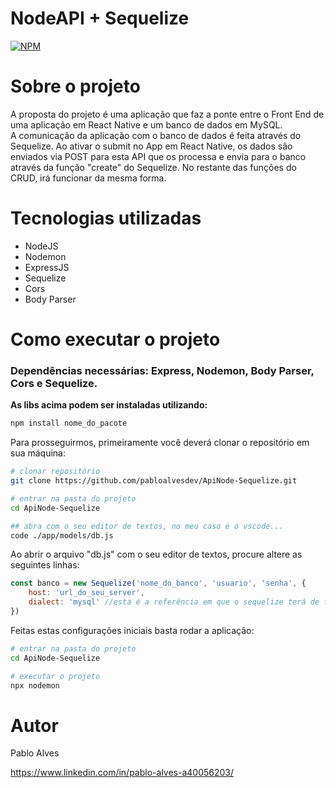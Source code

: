 # NodeAPI + Sequelize
[![NPM](https://img.shields.io/npm/l/react)](https://github.com/neliocursos/exemplo-readme/blob/main/LICENSE) 

# Sobre o projeto
A proposta do projeto é uma aplicação que faz a ponte entre o Front End de uma aplicação em React Native e um banco de dados em MySQL.</br>
A comunicação da aplicação com o banco de dados é feita através do Sequelize. Ao ativar o submit no App em React Native, os dados são enviados via POST para esta API que os processa e envia para o banco através da função "create" do Sequelize. No restante das funções do CRUD, irá funcionar da mesma forma.

# Tecnologias utilizadas
- NodeJS
- Nodemon
- ExpressJS
- Sequelize
- Cors
- Body Parser


# Como executar o projeto
### **Dependências necessárias:** Express, Nodemon, Body Parser, Cors e Sequelize. </br>
**As libs acima podem ser instaladas utilizando:**

```bash
npm install nome_do_pacote
```
Para prosseguirmos, primeiramente você deverá clonar o repositório em sua máquina:

```bash
# clonar repositório
git clone https://github.com/pabloalvesdev/ApiNode-Sequelize.git

# entrar na pasta do projeto
cd ApiNode-Sequelize

## abra com o seu editor de textos, no meu caso é o vscode...
code ./app/models/db.js
```
Ao abrir o arquivo "db.js" com o seu editor de textos, procure altere as seguintes linhas:

```js
const banco = new Sequelize('nome_do_banco', 'usuario', 'senha', {
    host: 'url_do_seu_server',
    dialect: 'mysql' //esta é a referência em que o sequelize terá de trabalhar, o banco que utilizei para rodar este projeto foi MySQL, portanto no meu caso é mysql, mas poderia ser 'sqlite', 'postgres', 'mariadb' ou 'mssql'
})
```

Feitas estas configurações iniciais basta rodar a aplicação:

```bash
# entrar na pasta do projeto
cd ApiNode-Sequelize

# executar o projeto
npx nodemon
```

# Autor

Pablo Alves

https://www.linkedin.com/in/pablo-alves-a40056203/
